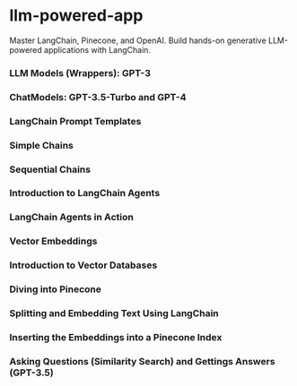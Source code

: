 # llm-powered-app
Master LangChain, Pinecone, and OpenAI. Build hands-on generative LLM-powered applications with LangChain.

### LLM Models (Wrappers): GPT-3

### ChatModels: GPT-3.5-Turbo and GPT-4

### LangChain Prompt Templates

### Simple Chains

### Sequential Chains

### Introduction to LangChain Agents

### LangChain Agents in Action

### Vector Embeddings

### Introduction to Vector Databases

### Diving into Pinecone

### Splitting and Embedding Text Using LangChain

### Inserting the Embeddings into a Pinecone Index

### Asking Questions (Similarity Search) and Gettings Answers (GPT-3.5)